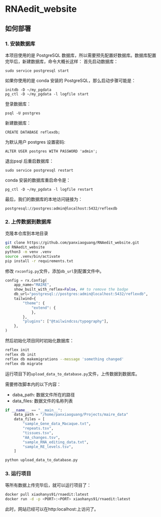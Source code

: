 # RNAedit_website

## 如何部署

### 1. 安装数据库
本项目使用的是 PostgreSQL 数据库，所以需要预先配置好数据库。数据库配置完毕后，新建数据库，命令大概长这样：
首先启动数据库：
```
sudo service postgresql start
```
如果你使用的是 conda 安装的 PostgreSQL，那么启动步骤可能是：

```
initdb -D ~/my_pgdata
pg_ctl -D ~/my_pgdata -l logfile start
```

登录数据库：
```
psql -U postgres
```

新建数据库：
```
CREATE DATABASE reflexdb;
```

为默认用户 postgres 设置密码:

```
ALTER USER postgres WITH PASSWORD 'admin';
```

退出psql 后重启数据库：
```
sudo service postgresql restart
```
conda 安装的数据库重启命令是：
```
pg_ctl -D ~/my_pgdata -l logfile restart
```
最后，我们的数据库的本地访问链接为：
```
postgresql://postgres:admin@localhost:5432/reflexdb
```

### 2. 上传数据到数据库

克隆本仓库到本地目录

```bash
git clone https://github.com/panxiaoguang/RNAedit_website.git
cd RNAedit_website
python3 -m venv .venv
source .venv/bin/activate
pip install -r requirements.txt
```

修改 `rxconfig.py`文件，添加`db_url`到配置文件中。

```python
config = rx.Config(
    app_name="MAIRE",
    show_built_with_reflex=False, ## to remove the badge
    db_url="postgresql://postgres:admin@localhost:5432/reflexdb",
    tailwind={
        "theme": {
            "extend": {
            },
        },
        "plugins": ["@tailwindcss/typography"],
    },
)
```

然后初始化项目同时初始化数据库：

```bash
reflex init
reflex db init
reflex db makemigrations --message 'something changed'
reflex db migrate
```

运行项目下的`upload_data_to_database.py`文件，上传数据到数据库。

需要修改脚本内的以下内容：

- daba_path: 数据文件所在的路径
- data_files: 数据文件的名称列表

```python
if __name__ == "__main__":
    data_path = "/home/panxiaoguang/Projects/maire_data"
    data_files = [
        "sample_Gene_data_Macaque.txt",
        "repeats.tsv",
        "tissues.tsv",
        "AA_changes.tsv",
        "sample_RNA_editing_data.txt",
        "sample_RE_levels.tsv",
    ]
```

```bash
python upload_data_to_database.py
```

### 3. 运行项目

等所有数据上传完毕后，就可以运行项目了：

```bash
docker pull xiaohanys91/rnaedit:latest
docker run -d -p <PORT>:<PORT> xiaohanys91/rnaedit:latest
```

此时，网站已经可以在http:localhost:<PORT>上访问了。
